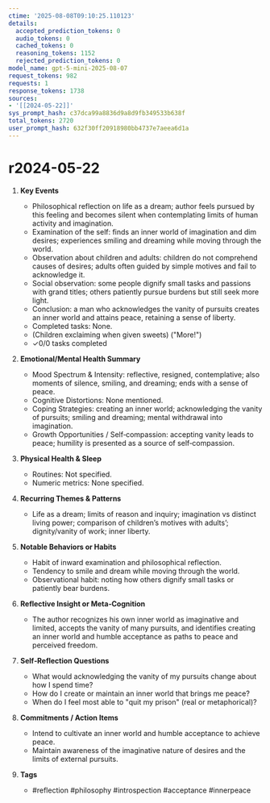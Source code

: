 ```yaml
---
ctime: '2025-08-08T09:10:25.110123'
details:
  accepted_prediction_tokens: 0
  audio_tokens: 0
  cached_tokens: 0
  reasoning_tokens: 1152
  rejected_prediction_tokens: 0
model_name: gpt-5-mini-2025-08-07
request_tokens: 982
requests: 1
response_tokens: 1738
sources:
- '[[2024-05-22]]'
sys_prompt_hash: c37dca99a8836d9a8d9fb349533b638f
total_tokens: 2720
user_prompt_hash: 632f30ff20918980bb4737e7aeea6d1a
---
```

# r2024-05-22

1. **Key Events**
   - Philosophical reflection on life as a dream; author feels pursued by this feeling and becomes silent when contemplating limits of human activity and imagination.
   - Examination of the self: finds an inner world of imagination and dim desires; experiences smiling and dreaming while moving through the world.
   - Observation about children and adults: children do not comprehend causes of desires; adults often guided by simple motives and fail to acknowledge it.
   - Social observation: some people dignify small tasks and passions with grand titles; others patiently pursue burdens but still seek more light.
   - Conclusion: a man who acknowledges the vanity of pursuits creates an inner world and attains peace, retaining a sense of liberty.
   - Completed tasks: None.
   - (Children exclaiming when given sweets) ("More!")
   - ✓0/0 tasks completed

2. **Emotional/Mental Health Summary**
   - Mood Spectrum & Intensity: reflective, resigned, contemplative; also moments of silence, smiling, and dreaming; ends with a sense of peace.
   - Cognitive Distortions: None mentioned.
   - Coping Strategies: creating an inner world; acknowledging the vanity of pursuits; smiling and dreaming; mental withdrawal into imagination.
   - Growth Opportunities / Self‑compassion: accepting vanity leads to peace; humility is presented as a source of self‑compassion.

3. **Physical Health & Sleep**
   - Routines: Not specified.
   - Numeric metrics: None specified.

4. **Recurring Themes & Patterns**
   - Life as a dream; limits of reason and inquiry; imagination vs distinct living power; comparison of children’s motives with adults’; dignity/vanity of work; inner liberty.

5. **Notable Behaviors or Habits**
   - Habit of inward examination and philosophical reflection.
   - Tendency to smile and dream while moving through the world.
   - Observational habit: noting how others dignify small tasks or patiently bear burdens.

6. **Reflective Insight or Meta‑Cognition**
   - The author recognizes his own inner world as imaginative and limited, accepts the vanity of many pursuits, and identifies creating an inner world and humble acceptance as paths to peace and perceived freedom.

7. **Self‑Reflection Questions**
   - What would acknowledging the vanity of my pursuits change about how I spend time?
   - How do I create or maintain an inner world that brings me peace?
   - When do I feel most able to "quit my prison" (real or metaphorical)?

8. **Commitments / Action Items**
   - Intend to cultivate an inner world and humble acceptance to achieve peace.
   - Maintain awareness of the imaginative nature of desires and the limits of external pursuits.

9. **Tags**
   - #reflection #philosophy #introspection #acceptance #innerpeace